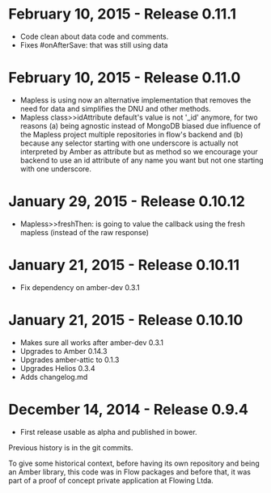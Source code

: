 February 10, 2015 - Release 0.11.1
===================================

* Code clean about data code and comments.
* Fixes #onAfterSave: that was still using data


February 10, 2015 - Release 0.11.0
===================================

* Mapless is using now an alternative implementation that removes the need for data and simplifies the DNU and other methods.
* Mapless class>>idAttribute default's value is not '_id' anymore, for two reasons (a) being agnostic instead of MongoDB biased due influence of the Mapless project multiple repositories in flow's backend and (b) because any selector starting with one underscore is actually not interpreted by Amber as attribute but as method so we encourage your backend to use an id attribute of any name you want but not one starting with one underscore.


January 29, 2015 - Release 0.10.12
===================================

* Mapless>>freshThen: is going to value the callback using the fresh mapless (instead of the raw response)


January 21, 2015 - Release 0.10.11
===================================

* Fix dependency on amber-dev 0.3.1

January 21, 2015 - Release 0.10.10
===================================

* Makes sure all works after amber-dev 0.3.1
* Upgrades to Amber 0.14.3
* Upgrades amber-attic to 0.1.3
* Upgrades Helios 0.3.4
* Adds changelog.md

December 14, 2014 - Release 0.9.4
===================================

* First release usable as alpha and published in bower.

Previous history is in the git commits.

To give some historical context, before having its own repository and being an Amber library, this code was in Flow packages and before that, it was part of a proof of concept private application at Flowing Ltda.